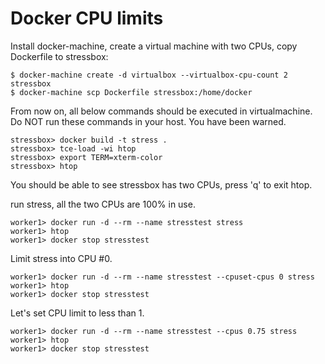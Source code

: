 # Docker CPU limits


Install docker-machine, create a virtual machine with two CPUs, copy Dockerfile to stressbox:

```
$ docker-machine create -d virtualbox --virtualbox-cpu-count 2 stressbox
$ docker-machine scp Dockerfile stressbox:/home/docker
```


From now on, all below commands should be executed in virtualmachine. Do NOT run these commands in your host. You have been warned.


```
stressbox> docker build -t stress .
stressbox> tce-load -wi htop
stressbox> export TERM=xterm-color
stressbox> htop
```

You should be able to see stressbox has two CPUs, press 'q' to exit htop.


run stress, all the two CPUs are 100% in use.

```
worker1> docker run -d --rm --name stresstest stress
worker1> htop
worker1> docker stop stresstest
```


Limit stress into CPU #0.

```
worker1> docker run -d --rm --name stresstest --cpuset-cpus 0 stress
worker1> htop
worker1> docker stop stresstest
```


Let's set CPU limit to less than 1.

```
worker1> docker run -d --rm --name stresstest --cpus 0.75 stress
worker1> htop
worker1> docker stop stresstest
```
